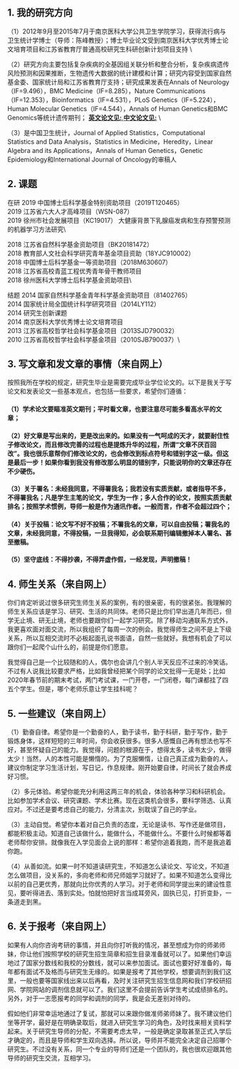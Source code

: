 
## 1. 我的研究方向

（1）2012年9月至2015年7月于南京医科大学公共卫生学院学习，获得流行病与卫生统计学博士（导师：陈峰教授）；博士毕业论文受到南京医科大学优秀博士论文培育项目和江苏省教育厅普通高校研究生科研创新计划项目支持	\

（2）研究方向主要包括复杂疾病的全基因组关联分析和整合分析，复杂疾病遗传风险预测和因果推断，生物遗传大数据的统计建模和计算；研究内容受到国家自然基金委、国家统计局和江苏省教育厅支持；研究成果发表在Annals of Neurology（IF=9.496），BMC Medicine（IF=8.285），Nature Communications（IF=12.353），Bioinformatics（IF=4.531），PLoS Genetics（IF=5.224），Human Molecular Genetics（IF=4.544），Annals of Human Genetics和BMC Genomics等统计遗传期刊； [**英文论文见:**](https://github.com/biostatpzeng/pingzeng/blob/master/publications/English%20publications.md),[**中文论文见:**](https://github.com/biostatpzeng/pingzeng/blob/master/publications/Chinese%20publications.md) \

（3）是中国卫生统计，Journal of Applied Statistics，Computational Statistics and Data Analysis，Statistics in Medicine，Heredity，Linear Algebra and its Applications，Annals of Human Genetics，Genetic Epidemiology和International Journal of Oncology的审稿人


## 2. 课题
在研
2019 中国博士后科学基金特别资助项目（2019T120465）\
2019 江苏省六大人才高峰项目（WSN-087）\
2019 徐州市社会发展项目（KC19017） 大健康背景下乳腺癌发病和生存预警预测的机器学习方法研究\

2018 江苏省自然科学基金资助项目（BK20181472）\
2018 教育部人文社会科学研究青年基金项目资助（18YJC910002）\
2018 中国博士后科学基金一等资助项目（2018M630607）\
2018 江苏省高校青蓝工程优秀青年骨干教师项目\
2018 徐州医科大学博士后科学基金资助项目\

结题
2014 国家自然科学基金青年科学基金资助项目（81402765）\
2014 国家统计局全国统计科学研究项目（2014LY112）\
2014 研究生创新课题 \
2014 南京医科大学优秀博士论文培育项目 \
2013 江苏省高校哲学社会科学基金项目（2013SJD790032）\
2010 江苏省高校哲学社会科学基金项目（2010SJB790037）\


## 3. 写文章和发文章的事情（来自网上）

  按照我所在学校的规定，研究生毕业是需要完成毕业学位论文的。以下是我关于写论文和发表论文一些基本观点，也包括一些要求，希望你们遵循：
  
#### （1）学术论文要瞄准英文期刊；平时看文章，也要注意尽可能多看高水平的文章；

#### （2）好文章是写出来的，更是改出来的。如果没有一气呵成的天才，就要耐住性子修改论文，而且修改完善的过程也是提炼升华的过程，所谓“文章不厌百回改”。我也很乐意帮你们修改论文的，也会修改到标点符号和错别字这一级。但这是最后一步！如果你看到我没有修改那么明显的错别字，只能说明你的文章还存在不少硬伤。

#### （3）关于署名：未经我同意，不得署我名；我若没有实质贡献，或者指导不多，不得署我名；凡是学生主笔的论文，学生为一作；多人合作的论文，按照实质贡献排名；按照学术惯例，导师一般是作为通讯作者。一般而言，作者不会超过四个；

#### （4）关于投稿：论文写不好不投稿；不署我名的文章，可以自由投稿；署我名的文章，未经我同意，不得投稿，一旦我得知，必会联系期刊编辑撤掉本人署名、甚至撤稿。

#### （5）坚守底线：不得抄袭，不得弄虚作假，一经发现，声明撤稿！


## 4. 师生关系（来自网上）

   你们肯定听说过很多研究生师生关系的案例，有的很亲密，有的很紧张。我理解的师生关系应该是学习、研究、生活的共同体。老师只是比你们早出道几年而已，但学无止境、研无止境，老师也要跟你们一起学习研究。除了移动沟通联系方式外，我更喜欢面对面交流，所以我组织了每周一次的例会。我觉得师生之间不是上下级关系，所以互相交流时不必板起面孔说书面语，自然一些就好。我想有机会了可以跟你们一起爬个山什么的，前提是你们愿意。

我觉得自己是一个比较随和的人，偶尔也会讲几个别人半天反应不过来的冷笑话。不过有人说我比较要求严格，比如我曾经把某个同学的论文批得一无是处；比如2020年春节前的期末考试，两门考试课，一门开卷，一门闭卷，每门课都挂了四五个学生。但是，哪个老师乐意让学生挂科呢？


## 5. 一些建议（来自网上）

（1）勤奋自律。希望你是一个勤奋的人，勤于读书，勤于科研，勤于写作，勤于锻炼身体，这样短短的三年时间，你会收获很多。很多人感慨自己再有想法也写不好，甚至怀疑自己的能力。我觉得，问题的根源在于，想得太多，读书太少，做得太少！当然，人的本性可能是懒惰的。为了克服懒惰，让自己真正成为勤奋的人，建议你制定学习生活计划，写日记，作息规律。刚开始要自律，时间长了就会养成好习惯。

（2）多元体验。希望你能充分利用这两三年的机会，体验各种学习和科研机会。比如参加学术会议、研究课题、学术比赛。现在这类机会很多，要科学筛选、认真应对。不过还是要考虑自己的能力，分清主次，别耽误了自己的学业。

（3）主动自觉。希望你本着对自己负责的态度，无论是读书、写作还是做项目，都能积极主动。知道自己该做什么，能做什么，不能做什么。不要什么时候都等着老师帮你安排。就像我在入学见面会上说的那样：希望你追着我跑，而不是我追着你跑。

（4）从善如流。如果一时不知道读研究生，不知道怎么读论文、写论文，不知道怎么做项目，没关系的，多向老师和师兄师姐学习就好了。如果不知道怎么变得比以前的自己更优秀，那就向比你优秀的人学习。对于老师和同学提出来的建设性意见，要听得进去、落到实处。怕就怕把好言当成耳旁风，固执已见，打折变卦，一条道走到黑。


## 6. 关于报考（来自网上）

   如果有人向你咨询考研的事情，并且向你打听我的情况，甚至想成为你的师弟师妹，你让他们按照学校的研究生招生简章和招生目录准备就可以了。如果他们幸运地过了国家分数线和我校的分数线，就可以来参加面试。面试也要好好准备的，每年都有面试不及格而与研究生无缘的。如果是报考了其他学校，想要调剂到我们这里，一般也要等国家线出来以后再看，及时关注研究生招生信息网和我们学校研招网、学院网站的调剂信息就可以了。我们这里不会提前告诉学生考试成绩排名的。另外，对于一志愿报考的同学和调剂的同学，我是会无差别对待的。

   假如他们非常幸运地通过了复试，那就可以来跟你做准师弟师妹了。我不建议他们坐等开学，最好是在明确录取后，就进入研究生学习的角色，及时找来相关资料学起来。关于研究生导师的分配，不需要考虑太早，一般是确定录取甚至正式入学后才确定的，而且是导师和学生双向选择。所以说，导师并不能完全决定自己招哪个研究生。不过没有关系，同一个专业的导师们还是一个团队的，我也很欢迎跟其他导师的研究生交流，互相学习。


